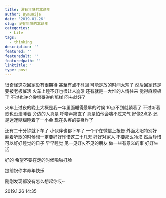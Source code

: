 ```yaml
---
title: 没有年味的本命年
author: Bymunije
date: '2019-01-26'
slug: 没有年味的本命年
categories:
  - Life
tags:
  - thinking
description: ''
featured: ''
featuredalt: ''
featuredpath: ''
linktitle: ''
type: post
---
```

很奇怪这次回家没有很期待  甚至有点不想回  可能是放的时间太短了  然后回家还是要被老板催活 火车上睡不好也很让人崩溃 还有就是一大堆的人情往来  觉得麻烦极了 不过也许会像猴哥说的那样  回去就好了

火车上过夜的晚上大概是我一年里面睡得最早的时候  10点不到就躺着了  不过听着歌也没法睡着  旁边的人真是  呼噜声简直了  真是怕他会喘不过来气  好像2点多 还是迷迷糊糊睡着了一小会  现在头疼的要爆炸了

还有二十分钟就下车了  小伙伴也都下车了  一个个在微信上报告  外面太阳特别好 躺着听歌的时候想一定要好好珍惜这二十几天  好好对家人  不要那么冷漠  然后珍惜可以好好睡觉的日子  早早睡觉  见一见好久不见的朋友  做一些有意义的事  好好生活

好的  希望不要在走的时候啪啪打脸  

提前祝你本命年快乐

刚刚发现都没有怎么想起你哎~

2019.1.26 14:35